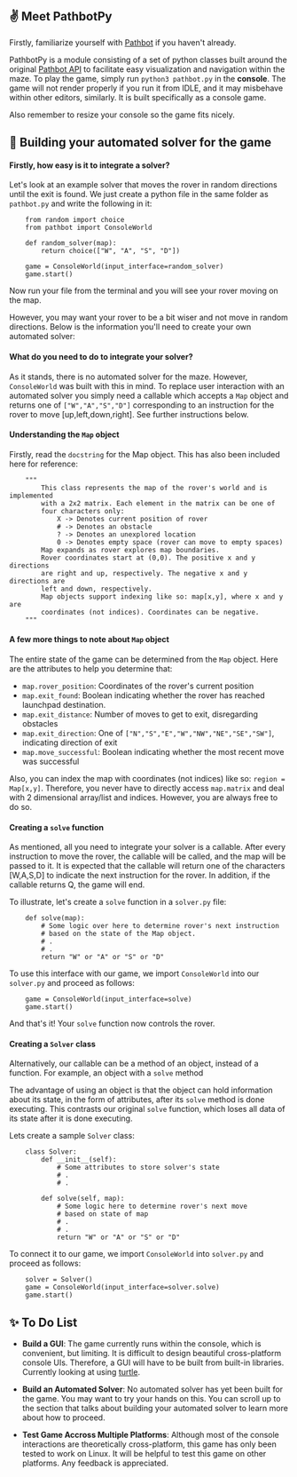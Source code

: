 ## ✌️ Meet PathbotPy

Firstly, familiarize yourself with [Pathbot](https://github.com/noops-challenge/pathbot/blob/master/README.md) if you haven't already.

PathbotPy is a module consisting of a set of python classes built around the original [Pathbot API](https://github.com/Oracking/pathbot/blob/master/API.md) to facilitate easy visualization and navigation within the maze. To play the game, simply run `python3 pathbot.py` in the **console**. The game will not render properly if you run it from IDLE, and it may misbehave within other editors, similarly. It is built specifically as a console game.

Also remember to resize your console so the game fits nicely.

## 🤖 Building your automated solver for the game

#### Firstly, how easy is it to integrate a solver?
Let's look at an example solver that moves the rover in random directions until the exit is found. We just create a python file in the same folder as `pathbot.py` and write the following in it:

```
    from random import choice
    from pathbot import ConsoleWorld

    def random_solver(map):
        return choice(["W", "A", "S", "D"])

    game = ConsoleWorld(input_interface=random_solver)
    game.start()
```

Now run your file from the terminal and you will see your rover moving on the map.

However, you may want your rover to be a bit wiser and not move in random directions. Below is the information you'll need to create your own automated solver:

#### What do you need to do to integrate your solver?

As it stands, there is no automated solver for the maze. However, `ConsoleWorld` was built with this in mind. To replace user interaction with an automated solver you simply need a callable which accepts a `Map` object and returns one of `["W","A","S","D"]` corresponding to an instruction for the rover to move [up,left,down,right]. See further instructions below.



#### Understanding the `Map` object

Firstly, read the `docstring` for the Map object. This has also been included here for reference:

```
    """
        This class represents the map of the rover's world and is implemented
        with a 2x2 matrix. Each element in the matrix can be one of
        four characters only:
            X -> Denotes current position of rover
            # -> Denotes an obstacle
            ? -> Denotes an unexplored location
            0 -> Denotes empty space (rover can move to empty spaces)
        Map expands as rover explores map boundaries.
        Rover coordinates start at (0,0). The positive x and y directions
        are right and up, respectively. The negative x and y directions are
        left and down, respectively.
        Map objects support indexing like so: map[x,y], where x and y are
        coordinates (not indices). Coordinates can be negative.
    """
```

#### A few more things to note about `Map` object

The entire state of the game can be determined from the `Map` object. Here are the attributes to help you determine that:

- `map.rover_position`: Coordinates of the rover's current position
- `map.exit_found`: Boolean indicating whether the rover has reached launchpad destination.
- `map.exit_distance`: Number of moves to get to exit, disregarding obstacles
- `map.exit_direction`: One of `["N","S","E","W","NW","NE","SE","SW"]`, indicating direction of exit
- `map.move_successful`: Boolean indicating whether the most recent move was successful

Also, you can index the map with coordinates (not indices) like so: `region = Map[x,y]`. Therefore, you never have to directly access `map.matrix` and deal with 2 dimensional array/list and indices. However, you are always free to do so.


#### Creating a `solve` function

As mentioned, all you need to integrate your solver is a callable. After every instruction to move the rover, the callable will be called, and the map will be passed to it. It is expected that the callable will return one of the characters [W,A,S,D] to indicate the next instruction for the rover. In addition, if the callable returns Q, the game will end.

To illustrate, let's create a `solve` function in a `solver.py` file:

```
    def solve(map):
        # Some logic over here to determine rover's next instruction
        # based on the state of the Map object.
        # .
        # .
        return "W" or "A" or "S" or "D"
```

To use this interface with our game, we import `ConsoleWorld` into our `solver.py` and proceed as follows:

```
    game = ConsoleWorld(input_interface=solve)
    game.start()
```

And that's it! Your `solve` function now controls the rover.


#### Creating a `Solver` class

Alternatively, our callable can be a method of an object, instead of a function. For example, an object with a `solve` method

The advantage of using an object is that the object can hold information about its state, in the form of attributes, after its `solve` method is done executing. This contrasts our original `solve` function, which loses all data of its state after it is done executing.

Lets create a sample `Solver` class:

```
    class Solver:
        def __init__(self):
            # Some attributes to store solver's state
            # .
            # .

        def solve(self, map):
            # Some logic here to determine rover's next move
            # based on state of map
            # .
            # .
            return "W" or "A" or "S" or "D"
```

To connect it to our game, we import `ConsoleWorld` into `solver.py` and proceed as follows:

```
    solver = Solver()
    game = ConsoleWorld(input_interface=solver.solve)
    game.start()
```

## ✨ To Do List

- **Build a GUI**: The game currently runs within the console, which is convenient, but limiting. It is difficult to design beautiful cross-platform console UIs. Therefore, a GUI will have to be built from built-in libraries. Currently looking at using [turtle](https://docs.python.org/3.3/library/turtle.html?highlight=turtle).

- **Build an Automated Solver**: No automated solver has yet been built for the game. You may want to try your hands on this. You can scroll up to the section that talks about building your automated solver to learn more about how to proceed.

- **Test Game Accross Multiple Platforms**: Although most of the console interactions are theoretically cross-platform, this game has only been tested to work on Linux. It will be helpful to test this game on other platforms. Any feedback is appreciated.

